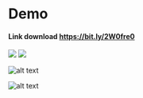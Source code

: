 # Demo

#### Link download https://bit.ly/2W0fre0


![](https://i.imgur.com/5gE2Fd7.gif) ![](https://imgur.com/pIJ6YYe.gif)




![alt text](https://i.imgur.com/oKK78wu.gif)

![alt text](https://imgur.com/gTUVy6j.gif)


